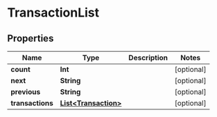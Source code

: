
# TransactionList

## Properties
Name | Type | Description | Notes
------------ | ------------- | ------------- | -------------
**count** | **Int** |  |  [optional]
**next** | **String** |  |  [optional]
**previous** | **String** |  |  [optional]
**transactions** | [**List&lt;Transaction&gt;**](Transaction.md) |  |  [optional]



